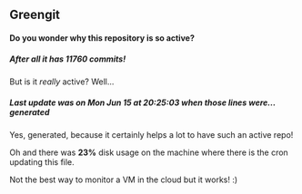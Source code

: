 ## Greengit

#### Do you wonder why this repository is so active?

##### After all it has 11760 commits!

But is it *really* active? Well...

##### Last update was on Mon Jun 15 at 20:25:03 when those lines were... generated

Yes, generated, because it certainly helps a lot to have such an active repo!

Oh and there was **23%** disk usage on the machine
where there is the cron updating this file.

Not the best way to monitor a VM in the cloud but it works! :)
